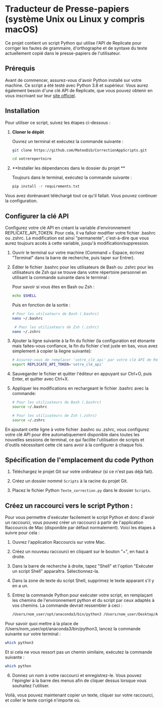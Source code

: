 # Traducteur de Presse-papiers (système Unix ou Linux y compris macOS)

Ce projet contient un script Python qui utilise l'API de Replicate pour corriger les fautes de grammaire, d'orthographe et de syntaxe du texte actuellement copié dans le presse-papiers de l'utilisateur.

## Prérequis

Avant de commencer, assurez-vous d'avoir Python installé sur votre machine. Ce script a été testé avec Python 3.8 et supérieur. Vous aurez également besoin d'une clé API de Replicate, que vous pouvez obtenir en vous inscrivant sur leur [site officiel](https://replicate.com).

## Installation

Pour utiliser ce script, suivez les étapes ci-dessous :

1. **Cloner le dépôt**
   
   Ouvrez un terminal et exécutez la commande suivante :
   ```bash
   git clone https://github.com/MateoDib/CorrectionAppScripts.git
   ```
   ```bash
   cd votrerepertoire
   ```

2. **Installer les dépendances dans le dossier du projet **

   Toujours dans le terminal, exécutez la commande suivante :
   ```bash
   pip install -r requirements.txt
   ```
Vous avez dorénavant téléchargé tout ce qu'il fallait. Vous pouvez continuer la configuration.

## Configurer la clé API

   Configurez votre clé API en créant la variable d'environnement REPLICATE_API_TOKEN. Pour cela, il va falloir modifier votre fichier .bashrc ou .zshrc. La modification est ainsi "permanente", c'est-à-dire que vous aurez toujours accès à cette variable, jusqu'à modification/suppression.

1. Ouvrir le terminal sur votre machine (Command + Espace, écrivez "Terminal" dans la barre de recherche, puis taper sur Entrer).

2. Éditer le fichier .bashrc pour les utilisateurs de Bash ou .zshrc pour les utilisateurs de Zsh qui se trouve dans votre répertoire personnel en utilisant la commande suivante dans le terminal :

   Pour savoir si vous êtes en Bash ou Zsh :
    ```bash
   echo $SHELL
   ```
    Puis en fonction de la sortie :
   ```bash
   # Pour les utilsateurs de Bash (.bashrc)
   nano ~/.bashrc
   ```
   ```bash
    # Pour les utilisateurs de Zsh (.zshrc)
   nano ~/.zshrc
   ```

3. Ajouter la ligne suivante à la fin du fichier (la configuration est étonante mais faites-vous confiance, la fin du fichier c'est juste en bas, vous avez simplement à copier la liegne suivante):
   ```bash
   # Assurez-vous de remplacer 'votre_clé_api' par votre clé API de Replicate.
   export REPLICATE_API_TOKEN='votre_clé_api'
   ```
5. Sauvegarder le fichier et quitter l'éditeur en appuyant sur Ctrl+O, puis Enter, et quitter avec Ctrl+X.

6. Appliquer les modifications en rechargeant le fichier .bashrc avec la commande:
   ```bash
   # Pour les utilisateurs de Bash (.bashrc)
   source ~/.bashrc
   ```
   
   ```bash
   # Pour les utilisateurs de Zsh (.zshrc)
   source ~/.zshrc
   ```

En ajoutant cette ligne à votre fichier .bashrc ou .zshrc, vous configurez votre clé API pour être automatiquement disponible dans toutes les nouvelles sessions de terminal, ce qui facilite l'utilisation de scripts et d'outils nécessitant cette clé sans avoir à la configurer à chaque fois.


## Spécification de l'emplacement du code Python

1. Téléchargez le projet Git sur votre ordinateur (si ce n'est pas déjà fait).

2. Créez un dossier nommé `Scripts` à la racine du projet Git.

3. Placez le fichier Python `Texte_correction.py` dans le dossier `Scripts`.


## Créez un raccourci vers le script Python : 

Pour vous permettre d'exécuter facilement le script Python et donc d'avoir un raccourci, vous pouvez créer un raccourci à partir de l'application Raccourcis de Mac (disponible par défaut normalement). Voici les étapes à suivre pour cela :

1. Ouvrez l'application Raccourcis sur votre Mac.

2. Créez un nouveau raccourci en cliquant sur le bouton "+", en haut à droite.

3. Dans la barre de recherche à droite, tapez "Shell" et l'option "Exécuter un script Shell" apparaîtra. Sélectionnez-la.

4. Dans la zone de texte du script Shell, supprimez le texte apparant s'il y en a un.

5. Entrez la commande Python pour exécuter votre script, en remplaçant les chemins de l'environnement python et du script par ceux adaptés à vos chemins. La commande devrait ressembler à ceci :
   ```bash
   /Users/nom_user/opt/anaconda3/bin/python3 /Users/nom_user/Desktop/Automatisation/Texte_correction.py
   ```

Pour savoir quoi mettre à la place de /Users/nom_user/opt/anaconda3/bin/python3, lancez la commande suivante sur votre terminal :
   ```bash
   which python3
   ```
   Et si cela ne vous ressort pas un chemin similaire, exécutez la commande suivante :
   ```bash
   which python
   ```

6. Donnez un nom à votre raccourci et enregistrez-le. Vous pouvez l'épingler à la barre des menus afin de cliquer dessus lorsque vous souhaitez l'utiliser.


Voilà, vous pouvez maintenant copier un texte, cliquer sur votre raccourci, et coller le texte corrigé n'importe où.

